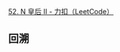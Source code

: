 [52. N 皇后 II - 力扣（LeetCode）](https://leetcode.cn/problems/n-queens-ii/description/)



## 回溯

```java

```

